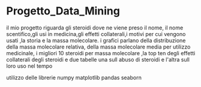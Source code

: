 # Progetto_Data_Mining

il mio progetto riguarda gli steroidi dove ne viene preso il nome, il nome scentifico,gli usi in medicina,gli effetti collaterali,i motivi per cui vengono usati ,la storia e la massa molecolare.
i grafici parlano della distribuzione della massa molecolare relativa, della massa molecolare media per utilizzo medicinale, i migliori 10 steroidi per massa molecolare ,la top ten degli effetti collaterali degli steroidi e due tabelle una sull abuso di steroidi e l'altra sull loro uso nel tempo

utilizzo delle librerie
numpy 
matplotlib
pandas 
seaborn 
